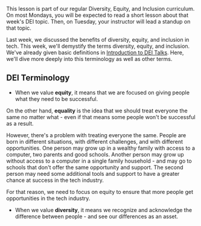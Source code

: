 This lesson is part of our regular Diversity, Equity, and Inclusion curriculum. On most Mondays, you will be expected to read a short lesson about that week's DEI topic. Then, on Tuesday, your instructor will lead a standup on that topic.

Last week, we discussed the benefits of diversity, equity, and inclusion in tech. This week, we'll demystify the terms diversity, equity, and inclusion. We've already given basic definitions in [Introduction to DEI Talks](link-needed). Here, we'll dive more deeply into this terminology as well as other terms.

## DEI Terminology

* When we value **equity**, it means that we are focused on giving people what they need to be successful.

On the other hand, **equality** is the idea that we should treat everyone the same no matter what - even if that means some people won't be successful as a result.

However, there's a problem with treating everyone the same. People are born in different situations, with different challenges, and with different opportunities. One person may grow up in a wealthy family with access to a computer, two parents and good schools. Another person may grow up without access to a computer in a single family household - and may go to schools that don't offer the same opportunity and support. The second person may need some additional tools and support to have a greater chance at success in the tech industry.

For that reason, we need to focus on equity to ensure that more people get opportunities in the tech industry.

* When we value **diversity**, it means we recognize and acknowledge the difference between people - and see our differences as an asset. 

